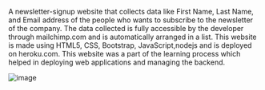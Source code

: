 

A newsletter-signup website that collects data like First Name, Last Name, and Email address of the people who wants to subscribe to the newsletter of the company. The data collected is fully accessible by the developer through mailchimp.com and is automatically arranged in a list. This website is made using HTML5, CSS, Bootstrap, JavaScript,nodejs and is deployed on heroku.com.
This website was a part of the learning process which helped in deploying web applications and managing the backend.

![image](https://user-images.githubusercontent.com/54525553/115613957-b238cf00-a30a-11eb-9aa2-239c03adbe1a.png)
